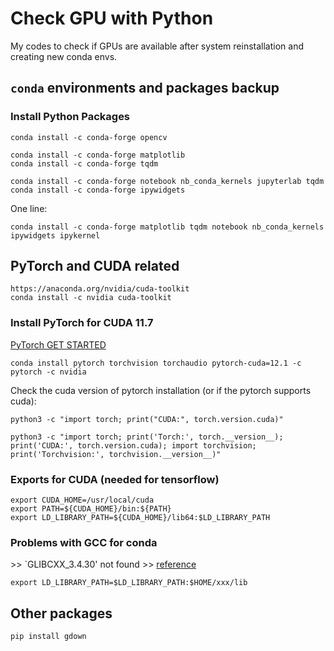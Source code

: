 # Check GPU with Python
My codes to check if GPUs are available after system reinstallation and creating new conda envs.

## `conda` environments and packages backup
### Install Python Packages
```
conda install -c conda-forge opencv
```
```
conda install -c conda-forge matplotlib
conda install -c conda-forge tqdm

conda install -c conda-forge notebook nb_conda_kernels jupyterlab tqdm
conda install -c conda-forge ipywidgets
```
One line:
```
conda install -c conda-forge matplotlib tqdm notebook nb_conda_kernels ipywidgets ipykernel
```

## PyTorch and CUDA related
```
https://anaconda.org/nvidia/cuda-toolkit
conda install -c nvidia cuda-toolkit
```
### Install PyTorch for CUDA 11.7
[PyTorch GET STARTED](https://pytorch.org/get-started/locally/)
```
conda install pytorch torchvision torchaudio pytorch-cuda=12.1 -c pytorch -c nvidia
```
Check the cuda version of pytorch installation (or if the pytorch supports cuda):
```
python3 -c "import torch; print("CUDA:", torch.version.cuda)"
```
```
python3 -c "import torch; print('Torch:', torch.__version__); print('CUDA:', torch.version.cuda); import torchvision; print('Torchvision:', torchvision.__version__)"
```

### Exports for CUDA (needed for tensorflow)
```
export CUDA_HOME=/usr/local/cuda
export PATH=${CUDA_HOME}/bin:${PATH}
export LD_LIBRARY_PATH=${CUDA_HOME}/lib64:$LD_LIBRARY_PATH
```

### Problems with GCC for conda
\>\> `GLIBCXX_3.4.30' not found
\>\> [reference](https://stackoverflow.com/questions/73317676/importerror-usr-lib-aarch64-linux-gnu-libstdc-so-6-version-glibcxx-3-4-30)
```
export LD_LIBRARY_PATH=$LD_LIBRARY_PATH:$HOME/xxx/lib
```

## Other packages
```
pip install gdown
```

